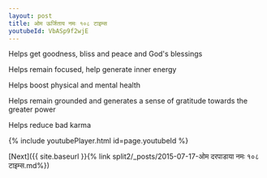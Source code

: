 ```yaml
---
layout: post
title: ओम ऊर्जिताय नमः १०८ टाइम्स
youtubeId: VbASp9f2wjE
---
```

 
 
Helps get goodness, bliss and peace and God's blessings
 
Helps remain focused, help generate inner energy 
 
Helps boost physical and mental health 
 
Helps remain grounded and generates a sense of gratitude towards the greater power 
 
Helps reduce bad karma
 
 
 
 


{% include youtubePlayer.html id=page.youtubeId %}
 
[Next]({{ site.baseurl }}{% link  split2/_posts/2015-07-17-ओम दरपाडाया नमः १०८ टाइम्स.md%})
 
